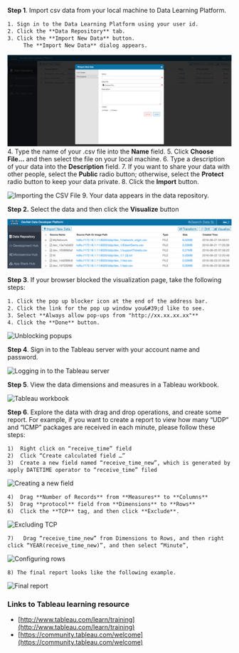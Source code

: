 
**Step 1**. Import csv data from your local machine to Data Learning Platform.

	1. Sign in to the Data Learning Platform using your user id.
	2. Click the **Data Repository** tab.
	3. Click the **Import New Data** button.
		 The **Import New Data** dialog appears.
![alt-tag](https://github.com/prakdutt/data-dev-learning-labs/blob/master/labs/vizualize-csv-tableau/assets/images/ImportCSV.PNG?raw=true)
	4. Type the name of your .csv file into the **Name** field.
	5. Click **Choose File...** and then select the file on your local machine.
	6. Type a description of your data into the **Description** field.
	7. If you want to share your data with other people, select the **Public** radio button; otherwise, select the **Protect** radio button to keep your data private.
	8. Click the **Import** button.

![Importing the CSV File](https://github.com/prakdutt/data-dev-learning-labs/blob/master/labs/vizualize-csv-tableau/assets/images/import_data_dialog.png?raw=true)
      	9. Your data appears in the data repository.
      	
**Step 2.** Select the data and then click the **Visualize** button

![Selecting data to visualize](https://github.com/prakdutt/data-dev-learning-labs/blob/master/labs/vizualize-csv-tableau/assets/images/select_data_in_repo.png?raw=true)


**Step 3**.  If your browser blocked the visualization page, take the following steps:

	1. Click the pop up blocker icon at the end of the address bar.
	2. Click the link for the pop up window you&#39;d like to see.
	3. Select **Always allow pop-ups from "http://xx.xx.xx.xx"**
	4. Click the **Done** button.

![Unblocking popups](https://github.com/prakdutt/data-dev-learning-labs/blob/master/labs/vizualize-csv-tableau/assets/images/unblock_popups.png?raw=true)

**Step 4**.  Sign in to the Tableau server with your account name and password.

![Logging in to the Tableau server](https://github.com/prakdutt/data-dev-learning-labs/blob/master/labs/vizualize-csv-tableau/assets/images/signin_tableau_server.png?raw=true)

**Step 5**.  View the data dimensions and measures in a Tableau workbook.

![Tableau workbook](https://github.com/prakdutt/data-dev-learning-labs/blob/master/labs/vizualize-csv-tableau/assets/images/tableau_wkbk.png?raw=true)

**Step 6**. Explore the data with drag and drop operations, and create some report.
For example, if you want to create a report to view how many “UDP” and “ICMP” packages are received in each minute, please follow these steps:

	1)	Right click on “receive_time” field
	2)	Click “Create calculated field …”
	3)	Create a new field named “receive_time_new”, which is generated by apply DATETIME operator to “receive_time” filed 

![Creating a new field](https://github.com/prakdutt/data-dev-learning-labs/blob/master/labs/vizualize-csv-tableau/assets/images/receive_time_new_field.png?raw=true)


	4)	Drag **Number of Records** from **Measures** to **Columns**
	5)	Drag **protocol** field from **Dimensions** to **Rows**
	6) 	Click the **TCP** tag, and then click **Exclude**.

![Excluding TCP](https://github.com/prakdutt/data-dev-learning-labs/blob/master/labs/vizualize-csv-tableau/assets/images/exclude_tcp.png?raw=true)

	7)	 Drag “receive_time_new” from Dimensions to Rows, and then right click “YEAR(receive_time_new)”, and then select “Minute”,

![Configuring rows](https://github.com/prakdutt/data-dev-learning-labs/blob/master/labs/vizualize-csv-tableau/assets/images/configure_rows.png?raw=true)

	8) The final report looks like the following example.

![Final report](https://github.com/prakdutt/data-dev-learning-labs/blob/master/labs/vizualize-csv-tableau/assets/images/final_report.png?raw=true)



### Links to Tableau learning resource

- [http://www.tableau.com/learn/training](http://www.tableau.com/learn/training)
- [https://community.tableau.com/welcome](https://community.tableau.com/welcome)
